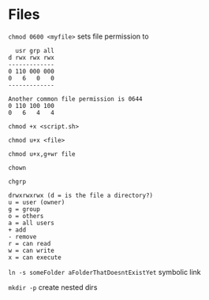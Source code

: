 # Files

`chmod 0600 <myfile>` sets file permission to

```
  usr grp all
d rwx rwx rwx
-------------
0 110 000 000
0   6   0   0
-------------

Another common file permission is 0644
0 110 100 100
0   6   4   4
```

`chmod +x <script.sh>`

`chmod u+x <file>`

`chmod u+x,g+wr file`

`chown`

`chgrp`

```
drwxrwxrwx (d = is the file a directory?)
u = user (owner)
g = group
o = others
a = all users
+ add
- remove
r = can read
w = can write
x = can execute
```

`ln -s someFolder aFolderThatDoesntExistYet` symbolic link

`mkdir -p` create nested dirs
